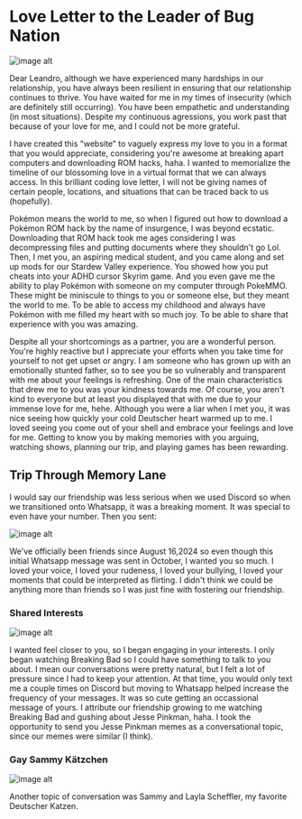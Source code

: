 # Love Letter to the Leader of Bug Nation  
![image alt](https://github.com/jasbuggie/jasbuggie.github.io/blob/da14ff94ca1bbf1ac0a4052f2ed45db764f02e6c/image.PNG) 

Dear Leandro, although we have experienced many hardships in our relationship, you have always been resilient in ensuring that our relationship continues to thrive. You have waited for me in my times of insecurity (which are definitely still occurring). You have been empathetic and understanding (in most situations). Despite my continuous agressions, you work past that because of your love for me, and I could not be more grateful. 

I have created this "website" to vaguely express my love to you in a format that you would appreciate, considering you're awesome at breaking apart computers and downloading ROM hacks, haha. I wanted to memorialize the timeline of our blossoming love in a virtual format that we can always access. In this brilliant coding love letter, I will not be giving names of certain people, locations, and situations that can be traced back to us (hopefully).

Pokémon means the world to me, so when I figured out how to download a Pokémon ROM hack by the name of insurgence, I was beyond ecstatic. Downloading that ROM hack took me ages considering I was decompressing files and putting documents where they shouldn't go Lol. Then, I met you, an aspiring medical student, and you came along and set up mods for our Stardew Valley experience. You showed how you put cheats into your ADHD cursor Skyrim game. And you even gave me the ability to play Pokémon with someone on my computer through PokeMMO. These might be miniscule to things to you or someone else, but they meant the world to me. To be able to access my childhood and always have Pokémon with me filled my heart with so much joy. To be able to share that experience with you was amazing. 

Despite all your shortcomings as a partner, you are a wonderful person. You're highly reactive but I appreciate your efforts when you take time for yourself to not get upset or angry. I am someone who has grown up with an emotionally stunted father, so to see you be so vulnerably and transparent with me about your feelings is refreshing. One of the main characteristics that drew me to you was your kindness towards me. Of course, you aren't kind to everyone but at least you displayed that with me due to your immense love for me, hehe. Although you were a liar when I met you, it was nice seeing how quickly your cold Deutscher heart warmed up to me. I loved seeing you come out of your shell and embrace your feelings and love for me. Getting to know you by making memories with you arguing, watching shows, planning our trip, and playing games has been rewarding. 

## Trip Through Memory Lane 

I would say our friendship was less serious when we used Discord so when we transitioned onto Whatsapp, it was a breaking moment. It was special to even have your number. Then you sent:

![image alt](https://github.com/jasbuggie/jasbuggie.github.io/blob/3b1badc7587ba7e857ebb12247100bad0f87082d/leoemoji1.jpg)

We've officially been friends since August 16,2024 so even though this initial Whatsapp message was sent in October, I wanted you so much. I loved your voice, I loved your rudeness, I loved your bullying, I loved your moments that could be interpreted as flirting. I didn't think we could be anything more than friends so I was just fine with fostering our friendship.

### Shared Interests
![image alt](https://github.com/jasbuggie/jasbuggie.github.io/blob/323082163302dee449c1a14b28d5c4339965a553/Bug%20Repository/IMG_9583.jpg)

I wanted feel closer to you, so I began engaging in your interests. I only began watching Breaking Bad so I could have something to talk to you about. I mean our conversations were pretty natural, but I felt a lot of pressure since I had to keep your attention. At that time, you would only text me a couple times on Discord but moving to Whatsapp helped increase the frequency of your messages. It was so cute getting an occassional message of yours. I attribute our friendship growing to me watching Breaking Bad and gushing about Jesse Pinkman, haha. I took the opportunity to send you Jesse Pinkman memes as a conversational topic, since our memes were similar (I think). 

### Gay Sammy Kätzchen
![image alt]([https://github.com/jasbuggie/jasbuggie.github.io/blob/28b94d5f336740f46dc673b2860dde953994491b/Bug%20Repository/ed26178b-b9d8-46fc-80c4-a1903800a1c9.JPG)

Another topic of conversation was Sammy and Layla Scheffler, my favorite Deutscher Katzen. 

